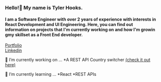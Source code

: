 ### Hello!👋 My name is Tyler Hooks. 
#### I am a Software Engineer with over 2 years of experience with interests in React Development and UI Engineering. Here, you can find out information on projects that I'm currently working on and how I'm growin gmy skillset as a Front End developer. 

[Portfolio](https://tylerhooks.com/)      
[Linkedin](https://www.linkedin.com/in/tyler-hooks-9214abb5/)

 🔭 I’m currently working on ...
     *A REST API Country switcher [(check it out here)](https://github.com/tylerhooks1/Country-API-with-color-switcher)
     
    
  🌱 I’m currently learning ...
      *React 
      *REST APIs
  
<!--
**tylerhooks1/tylerhooks1** is a ✨ _special_ ✨ repository because its `README.md` (this file) appears on your GitHub profile.

Here are some ideas to get you started:

- 🔭 I’m currently working on ...
- 🌱 I’m currently learning ...
- 👯 I’m looking to collaborate on ...
- 🤔 I’m looking for help with ...
- 💬 Ask me about ...
- 📫 How to reach me: ...
- 😄 Pronouns: ...
- ⚡ Fun fact: ...
-->
